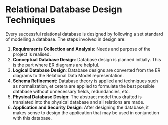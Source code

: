 # Relational Database Design Techniques

Every successful relational database is designed by following a set standard of modelling a database. The steps involved in design are:
1. **Requirements Collection and Analysis**: Needs and purpose of the project is realised.
1. **Conceptual Database Design**: Database design is planned initially. This is the part where ER diagrams are helpful.
1. **Logical Database Design**: Database designs are converted from the ER diagrams to the Relational Data Model representation.
1. **Schema Refinement:** Database theory is applied and techniques such as normalization, et cetera are applied to formulate the best possible database without unnecessary fields, redundancies, etc.
1. **Physical Database Design**: The abstract model thus drafted is translated into the physical database and all relations are made.
1. **Application and Security Design**: After designing the database, it makes sense to design the application that may be used in conjunction with this database.